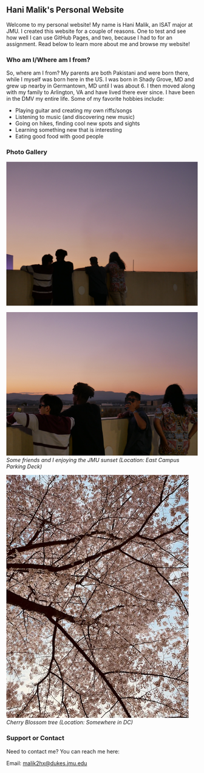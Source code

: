 ## Hani Malik's Personal Website

Welcome to my personal website! My name is Hani Malik, an ISAT major at JMU. I created this website for a couple of reasons. One to test and see how well I can use GitHub Pages, and two, because I had to for an assignment. Read below to learn more about me and browse my website!

### Who am I/Where am I from?

So, where am I from? My parents are both Pakistani and were born there, while I myself was born here in the US. I was born in Shady Grove, MD and grew up nearby in Germantown, MD until I was about 6. I then moved along with my family to Arlington, VA and have lived there ever since. I have been in the DMV my entire life. Some of my favorite hobbies include:
- Playing guitar and creating my own riffs/songs
- Listening to music (and discovering new music)
- Going on hikes, finding cool new spots and sights
- Learning something new that is interesting
- Eating good food with good people

### Photo Gallery

![Some friends and I enjoying the JMU sunset (Location: East Campus Parking Deck)](/assets/images/IMG_0002.JPG)

![Some friends and I enjoying the JMU sunset (Location: East Campus Parking Deck)](/assets/images/IMG_0023.JPG)
_Some friends and I enjoying the JMU sunset (Location: East Campus Parking Deck)_

![Image](/assets/images/IMG_1077.JPG)
_Cherry Blossom tree (Location: Somewhere in DC)_


### Support or Contact

Need to contact me? You can reach me here:

Email: malik2hx@dukes.jmu.edu
